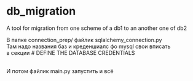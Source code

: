 # db_migration
A tool for migration from one scheme of a db1 to an another one of db2


В папке connection_prep/ файлик sqlalchemy_connection.py<br>
Там надо названия баз и креденшиалс фо mysql свои вписать<br>
в секции # DEFINE THE DATABASE CREDENTIALS<br><br>

И потом файлик main.py запустить и всё

